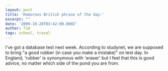 ```yaml
---
layout: post
title: 'Humorous British phrase of the day:'
excerpt: ""
date: '2009-10-28T03:42:00.000Z'
author: Tim
tags: school, travel
---
```


I've got a database test next week. According to studynet, we are supposed to bring "a good rubber (in case you make a mistake)" on test day. In England, 'rubber' is synonymous with 'eraser' but I feel that this is good advice, no matter which side of the pond you are from.

